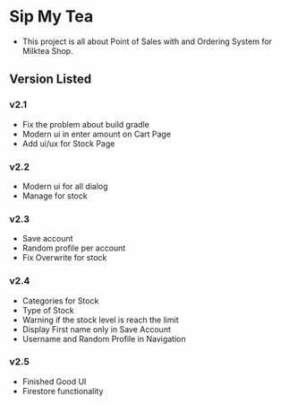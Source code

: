 # Sip My Tea
- This project is all about Point of Sales with and Ordering System for Milktea Shop.


## Version Listed

### v2.1 
- Fix the problem about build gradle
- Modern ui in enter amount on Cart Page
- Add ui/ux for Stock Page

### v2.2
- Modern ui for all dialog
- Manage for stock

### v2.3
- Save account 
- Random profile per account
- Fix Overwrite for stock

### v2.4
- Categories for Stock
- Type of Stock
- Warning if the stock level is reach the limit
- Display First name only in Save Account
- Username and Random Profile in Navigation

### v2.5
- Finished Good UI
- Firestore functionality
